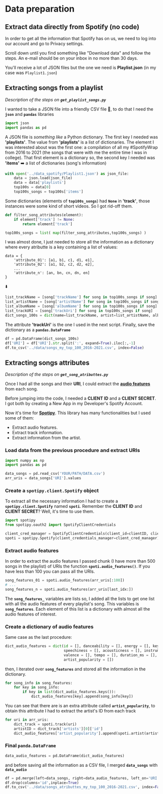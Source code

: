 # Data preparation

## Extract data directly from Spotify (no code)
In order to get all the information that Spotify has on us, we need to log into our account and 
go to Privacy settings.

Scroll down until you find something like "Download data" and follow the steps. An e-mail should 
be on your inbox in no more than 30 days.

You'll receive a lot of JSON files but the one we need is **Playlist.json** (in my case was 
`Playlist1.json`)

## Extracting songs from a playlist
_Description of the steps on **`get_playlist_songs.py`**_

I wanted to take a JSON file into a friendly CSV file :hugs:, to do that I need the **`json`** 
and **`pandas`** libraries

```Python
import json 
import pandas as pd
```

A JSON file is _something like_ a Python dictionary. The first key I needed was **'playlists'**. 
The value from **'playlists'** is a list of dictionaries. The element I was interested about 
was the first one: a compilation of all my #SpotifyWrap from 2016 to 2021 (the songs that 
were with me the entire time I was in college). That first element is a dictionary so, the second 
key I needed was **'items'** :arrow_right: a list of dictionaries (song's information)

```Python
with open('../data_spotify/Playlist1.json') as json_file:
    data = json.load(json_file)
    data = data['playlists']
    top100s = data[0]
    top100s_songs = top100s['items']
```

Some dictionaries (elements of **`top100s_songs`**) had **`None`** in **'track'**, those 
instances were some kind of short videos. So I got rid-off them.

```Python
def filter_song_attributes(element):
    if element['track'] != None:
        return element['track']

top100s_songs = list( map(filter_song_attributes,top100s_songs) )
```

I was almost done, I just needed to store all the information as a dictionary where every 
atributte is a key containing a list of values:

```
data = {
    'attribute_01': [a1, b1, c1, d1, e1],
    'attribute_02': [a1, b2, c2, d2, e2],
    ...
    'attribute_n': [an, bn, cn, dn, en]
}
```

:arrow_down:

```Python
list_trackName = [song['trackName'] for song in top100s_songs if song]
list_artistName = [song['artistName'] for song in top100s_songs if song]
list_albumName = [song['albumName'] for song in top100s_songs if song]
list_trackURI = [song['trackUri'] for song in top100s_songs if song]
dict_songs_100s = dict(name=list_trackName, artist=list_artistName, album=list_albumName, URI=list_trackURI)
```

The attribute **'trackUri'** is the one I used in the next script. Finally, save the dictionary 
as a **`pandas.DataFrame`**

```Python
df = pd.DataFrame(dict_songs_100s)
df['URI'] = df['URI'].str.split(':', expand=True).iloc[:,-1]
df.to_csv('../data/songs_my_top_100_2016-2021.csv', index=False)
```

## Extracting songs attributes
_Description of the steps on **`get_song_atributtes.py`**_


Once I had all the songs and their **URI**, I could extract the 
[**audio features**](https://developer.spotify.com/documentation/web-api/reference/#/operations/get-several-audio-features) 
from each song.

Before jumping into the code, I needed a **CLIENT ID** and a **CLIENT SECRET**. I got both by 
creating a New App in my Developer's Spotify Account.

Now it's time for [**Spotipy**](https://spotipy.readthedocs.io/en/2.19.0/). This library has many 
functionalities but I used some of them:

* Extract audio features.
* Extract track information.
* Extract information from the artist.

### Load data from the previous procedure and extract URIs
```Python
import numpy as np
import pandas as pd

data_songs = pd.read_csv('YOUR/PATH/DATA.csv')
arr_uris = data_songs['URI'].values
```

### Create a `spotipy.client.Spotify` object
To extract all the necessary information I had to create a 
**`spotipy.client.Spotify`** named **`spoti`**. Remember the **CLIENT ID** and 
**CLIENT SECRET**? Well, it's time to use them.

```Python
import spotipy
from spotipy.oauth2 import SpotifyClientCredentials

client_cred_manager = SpotifyClientCredentials(client_id=clientID, client_secret=clientSecret)
spoti = spotipy.Spotify(client_credentials_manager=client_cred_manager)
```
### Extract audio features
In order to extract the audio features I passed chunk (I have more than 500 songs in the 
playlist) of URIs the function **`spoti.audio_features()`**. If you have less than 100 you can 
pass all the URIs.

```Python
song_features_01 = spoti.audio_features(arr_uris[:100])
# ...
song_features_n = spoti.audio_features(arr_uris[last_idx:])
```

The **`song_features_`** variables are lists so, I added all the lists to get one list with 
all the audio features of every playlist's song. This variables is **`song_features`**. Each element
of this list is a dictionary with almost all the audio features of interest.

### Create a dictionary of audio features
Same case as the last procedure:
```Python
dict_audio_features = dict(id = [], danceability = [], energy = [], key = [], loudness = [], mode = [],
                           speechiness = [], acousticness = [], instrumentalness = [], liveness = [],
                           valence = [], tempo = [], duration_ms = [], time_signature = [],
                           artist_popularity = [])
```
then, I iterated over **`song_features`** and stored all the information in the dictionary.

```Python
for song_info in song_features:
    for key in song_info:
        if key in list(dict_audio_features.keys()):
            dict_audio_features[key].append(song_info[key])
```

You can see that there are is an extra attribute called **`artist_popularity`**, to obtain this 
attribute I had to extract the artist's ID from each track

```Python
for uri in arr_uris:
    dict_track = spoti.track(uri)
    artistID = dict_track['artists'][0]['id']
    dict_audio_features['artist_popularity'].append(spoti.artist(artist_id=artistID)['popularity'])
```

### Final `panda.DataFrame`

```Python
data_audio_features = pd.DataFrame(dict_audio_features)
```

and before saving all the information as a CSV file, I merged  **`data_songs`** with **`data_audio`**

```Python
df = pd.merge(left=data_songs, right=data_audio_features, left_on='URI', right_on='id')
df.drop(columns='id',inplace=True)
df.to_csv('../data/songs_atributtes_my_top_100_2016-2021.csv', index=False)
```